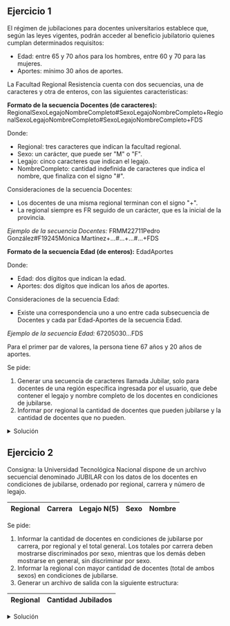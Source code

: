 ## Ejercicio 1
El régimen de jubilaciones para docentes universitarios establece que, según las leyes
vigentes, podrán acceder al beneficio jubilatorio quienes cumplan determinados requisitos:

- Edad: entre 65 y 70 años para los hombres, entre 60 y 70 para las mujeres.
- Aportes: mínimo 30 años de aportes.

La Facultad Regional Resistencia cuenta con dos secuencias, una de caracteres y otra de
enteros, con las siguientes características:

**Formato de la secuencia Docentes (de caracteres):**
RegionalSexoLegajoNombreCompleto#SexoLegajoNombreCompleto+RegionalSexoLegajoNombreCompleto#SexoLegajoNombreCompleto+FDS

Donde:
- Regional: tres caracteres que indican la facultad regional.
- Sexo: un carácter, que puede ser "M" o "F".
- Legajo: cinco caracteres que indican el legajo.
- NombreCompleto: cantidad indefinida de caracteres que indica el nombre, que finaliza con
el signo "#".

Consideraciones de la secuencia Docentes:
- Los docentes de una misma regional terminan con el signo "+".
- La regional siempre es FR seguido de un carácter, que es la inicial de la provincia.

*Ejemplo de la secuencia Docentes:*
FRMM22711Pedro González#F19245Mónica Martínez+...#...+...#...+FDS

**Formato de la secuencia Edad (de enteros):**
EdadAportes

Donde:
- Edad: dos dígitos que indican la edad.
- Aportes: dos dígitos que indican los años de aportes.

Consideraciones de la secuencia Edad:
- Existe una correspondencia uno a uno entre cada subsecuencia de Docentes y cada par
Edad-Aportes de la secuencia Edad.

*Ejemplo de la secuencia Edad:*
67205030...FDS

Para el primer par de valores, la persona tiene 67 años y 20 años de aportes.

Se pide:
1. Generar una secuencia de caracteres llamada Jubilar, solo para docentes de una región
específica ingresada por el usuario, que debe contener el legajo y nombre completo de los
docentes en condiciones de jubilarse.
2. Informar por regional la cantidad de docentes que pueden jubilarse y la cantidad de
docentes que no pueden.

<details>
<summary>Solución</summary>

```
ACCION ejercicio ES
  AMBIENTE
    docentes, jubilar: secuencia de caracter
    car: caracter
    edad: secuencia de entero
    num: entero

    reg_eleg, reg_ac: caracter
    ed, apor, jub, no_jub: entero
    condicion: logico
  PROCESO
    ARR(docentes); AVZ(docentes, car)
    ARR(edad); AVZ(edad, num)
    CREAR(jubilar)

    ESCRIBIR("Ingrese el caracter correspondientes a la regional FR
    de la cual se desea conocer los docentes en condicion de jubilarse: ")
    LEER(reg_ac)

    MIENTRAS NO FDS(docentes) HACER
      AVZ(docentes, car)
      AVZ(docentes, car)

      // almaceno la regional actual
      reg_ac := car
      AVZ(docentes, car)

      MIENTRAS car <> '+' HACER
        ed := num; AVZ(edad, num)
        apor := num; AVZ(edad, num)

        // chequeo la condicion de jubilacion y la guardo para usarla luego
        SI car = 'M' Y ed >= 65 Y ed <= 70 ENTONCES
          condicion := verdadero
          jub := jub + 1
        CONTRARIO
          SI car = 'F' Y ed >= 60 Y ed <= 70 ENTONCES
            jub := jub + 1
            condicion := verdadero
          CONTRARIO
            no_jub := no_jub + 1
            condicion := falso
          FIN_SI
        FIN_SI
        AVZ(docentes, car) <- avanzo el caracter 'M' o 'F'

        SI reg_ac = reg_eleg Y condicion ENTONCES
          MIENTRAS car <> '+' Y car <> '#' HACER
            ESCRIBIR(jubilar, car)
            AVZ(docentes, car)
          FIN_MIENTRAS
        CONTRARIO
          MIENTRAS car <> '+' Y car <> '#' HACER
            AVZ(docentes, car)
          FIN_MIENTRAS
        FIN_SI
      FIN_MIENTRAS

      ESCRIBIR("La cantidad de docentes que se pueden jubilar, y los que no, para la FR", reg_ac,
      " es de: ", jub, " Y ", no_jub, " docentes, respectivamente.")

      jub := 0; no_jub := 0;
      AVZ(docentes, car) <- avanzo el '+' que separa regionales
    FIN_MIENTRAS

    CERRAR(docentes)
    CERRAR(edad)
    CERRAR(jubilar)
FIN_ACCION
```

</details>

## Ejercicio 2
Consigna: la Universidad Tecnológica Nacional dispone de un archivo secuencial denominado
JUBILAR con los datos de los docentes en condiciones de jubilarse, ordenado por regional,
carrera y número de legajo.

| Regional | Carrera | Legajo N(5) | Sexo | Nombre |
|----------|---------|-------------|------|--------|

Se pide:
1. Informar la cantidad de docentes en condiciones de jubilarse por carrera, por regional
y el total general. Los totales por carrera deben mostrarse discriminados por sexo, mientras
que los demás deben mostrarse en general, sin discriminar por sexo.
2. Informar la regional con mayor cantidad de docentes (total de ambos sexos) en condiciones
de jubilarse.
3. Generar un archivo de salida con la siguiente estructura:

| Regional | Cantidad Jubilados |
|----------|--------------------|

<details>
<summary>Solución</summary>

```
ACCION ejercicio ES
  AMBIENTE
    Docente = REGISTRO
      regional: AN(3)
      carrera: ("ISI", "IEM", "IQ", "LAR")
      legajo: N(5)
      sexo: caracter
      nombre: AN(30)
    FIN_REGISTRO

    Informe = REGISTRO
      regional: AN(3)
      cantidad_jub: entero
    FIN_REGISTRO

    jubilar: archivo de Docente ordenado por regional, carrera, legajo
    doc: Docente
    salida: archivo de Informe
    inf: Informe

    may_jub: entero
    may_reg: AN(3)
    cant_carrm, cant_carrf, cant_reg, cant_gral: entero
    resg_carr, resg_reg: AN(3)

    PROCEDIMIENTO corte_regional() ES
      corte_carrera()
      ESCRIBIR("La cantidad de docentes en condición de jubilarse para la regional ",
      resg_reg, " es de: ", cant_reg, " profesores.")
      cant_gral := cant_gral + cant_reg

      inf.regional := resg_reg
      inf.cantidad_jub := cant_reg
      ESCRIBIR(salida, inf)

      SI cant_reg > may_jub ENTONCES
        may_jub := cant_reg
        may_reg := resg_reg
      FIN_SI

      cant_reg := 0
      resg_reg := doc.regional
    FIN_PROCEDIMIENTO

      PROCEDIMIENTO corte_carrera() ES
        ESCRIBIR("La cantidad de docentes en condición de jubilarse, pertenecientes a la carrera ",
        resg_carr, " es de: ", cant_carrf, " profesoras y ", cant_carrm, " profesores.")
        cant_reg := cant_reg + cant_carrf + cant_carrm
        cant_carrf := 0
        cant_carrm := 0
        resg_carr := doc.carrera
      FIN_PROCEDIMIENTO
  PROCESO
    ABRIR E/ (jubilar); LEER(jubilar, doc)
    ABRIR /S (salida)

    resg_reg := doc.regional; resg_carr := doc.carrera
    cant_reg := 0; cant_gral := 0; cant_carrf := 0; cant_carrm := 0
    may_jub := 0;

    MIENTRAS NO FDA(jubilar) HACER
      SI resg_reg <> doc.regional ENTONCES
        corte_regional()
      CONTRARIO
        SI resg_carr <> doc.carrera ENTONCES
          corte_carrera()
        FIN_SI
      FIN_SI

      SI doc.sexo = 'M' ENTONCES
        cant_carrm := cant_carrm + 1
      CONTRARIO
        cant_carrf := cant_carrf + 1
      FIN_SI

      LEER(jubilar, doc)
    FIN_MIENTRAS

    ESCRIBIR("El total de docentes en condiciones de jubilarse es de: ", cant_gral, " docentes.")
    ESCRIBIR("De los cuales la mayor cantidad fue de ", may_jub, " pertenecientes
    a la facultad regional ", may_reg)

    CERRAR(jubilar)
    CERRAR(salida)
FIN_ACCION
```

</details>
